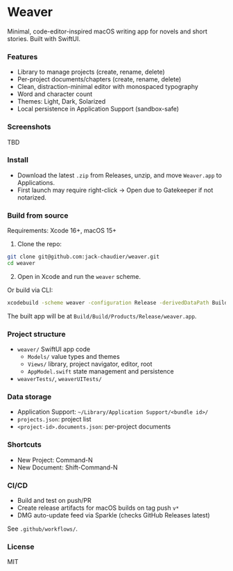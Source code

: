 Weaver
====

Minimal, code-editor-inspired macOS writing app for novels and short stories. Built with SwiftUI.

### Features

- Library to manage projects (create, rename, delete)
- Per-project documents/chapters (create, rename, delete)
- Clean, distraction-minimal editor with monospaced typography
- Word and character count
- Themes: Light, Dark, Solarized
- Local persistence in Application Support (sandbox-safe)

### Screenshots

TBD

### Install

- Download the latest `.zip` from Releases, unzip, and move `Weaver.app` to Applications.
- First launch may require right-click → Open due to Gatekeeper if not notarized.

### Build from source

Requirements: Xcode 16+, macOS 15+

1. Clone the repo:

```bash
git clone git@github.com:jack-chaudier/weaver.git
cd weaver
```

2. Open in Xcode and run the `weaver` scheme.

Or build via CLI:

```bash
xcodebuild -scheme weaver -configuration Release -derivedDataPath Build
```

The built app will be at `Build/Build/Products/Release/weaver.app`.

### Project structure

- `weaver/` SwiftUI app code
  - `Models/` value types and themes
  - `Views/` library, project navigator, editor, root
  - `AppModel.swift` state management and persistence
- `weaverTests/`, `weaverUITests/`

### Data storage

- Application Support: `~/Library/Application Support/<bundle id>/`
- `projects.json`: project list
- `<project-id>.documents.json`: per-project documents

### Shortcuts

- New Project: Command-N
- New Document: Shift-Command-N

### CI/CD

- Build and test on push/PR
- Create release artifacts for macOS builds on tag push `v*`
- DMG auto-update feed via Sparkle (checks GitHub Releases latest)

See `.github/workflows/`.

### License

MIT


